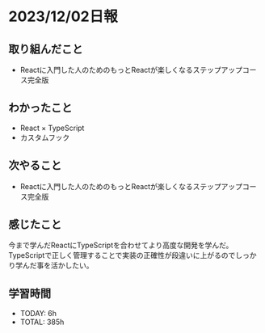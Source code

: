 # 2023/12/02日報
## 取り組んだこと
- Reactに入門した人のためのもっとReactが楽しくなるステップアップコース完全版

## わかったこと
- React × TypeScript
- カスタムフック
 
## 次やること
- Reactに入門した人のためのもっとReactが楽しくなるステップアップコース完全版

## 感じたこと
今まで学んだReactにTypeScriptを合わせてより高度な開発を学んだ。  
TypeScriptで正しく管理することで実装の正確性が段違いに上がるのでしっかり学んだ事を活かしたい。

## 学習時間
- TODAY: 6h
- TOTAL: 385h
